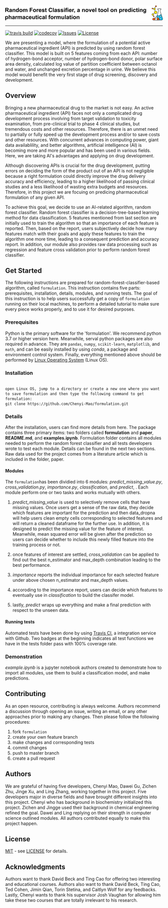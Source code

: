 <p align="left">
  <img src="https://github.com/Chenyi-Mao/formulation/blob/master/LOGO.png" width="900">
</p>

--------------

[![travis build](https://travis-ci.com/Chenyi-Mao/formulation.svg?branch=master)](https://travis-ci.com/Chenyi-Mao/formulation)
[![codecov](https://codecov.io/gh/Chenyi-Mao/formulation/branch/master/graph/badge.svg)](https://codecov.io/gh/Chenyi-Mao/formulation)
[![Issues](https://img.shields.io/github/issues/Chenyi-Mao/formulation)](https://github.com/Chenyi-Mao/formulation/issues)
[![License](https://img.shields.io/github/license/Chenyi-Mao/formulation)](https://github.com/Chenyi-Mao/formulation/blob/master/LICENSE)

We are presenting a model, where the formulation of a potential active pharmaceutical ingredient (API) is predicted by using random forest classifier. This model is built on 5 features coming from each API: number of hydrogen-bond acceptor, number of hydrogen-bond donor, polar surface area density, calculated log value of partition coefficient between octanol and water, and unchanged excretion percentage in urine. We believe this model would benefit the very first stage of drug screening, discovery and development.

## Overview

Bringing a new pharmaceutical drug to the market is not easy. An active pharmaceutical ingredient (API) faces not only a complicated drug development process involving from target validation to toxicity examination, from pre-clinical trial to phase 4 clinical studies, but tremendous costs and other resources. Therefore, there is an unmet need to partially or fully speed up the development process and/or to save costs and other resources. With concurrent advances in computing power, giant data availablility, and better algorithms, artificial intelligence (AI) is becoming more and more popular and has been used in various fields. Here, we are taking AI's advantages and applying on drug development. 

Although discovering APIs is crucial for the drug development, putting errors on deciding the form of the product out of an API is not negligible because a right formulation could directly improve the drug delivery accuracy and efficiency, leading to a higher likelihood of passing clinical studies and a less likelihood of wasting extra budgets and resources. Therefore, in this project we are focuing on predicing pharmaceutical formulation of any given API. 

To achieve this goal, we decide to use an AI-related algorithm, random forest classifier. Random forest classifier is a decision-tree-based learning method for data classification. 5 features mentioned from last section are initially used to train the algorithm so that an importance of each feature is reported. Then, based on the report, users subjectively decide how many features match with their goals and apply these features to train the algorithm one more time, leading to a consequent prediction and accuracy report. In addition, our module also provides raw data processing such as regression and feature cross validation prior to perform random forest classifier. 

## Get Started
The following instructions are prepared for random-forest-classifier-based algorithm, called `formulation`. This instruction contains five parts: prerequisites, installation, details, modules, and running tests. The goal of this instruction is to help users successfully get a copy of `formulation` running on their local machines, to perform a detailed tutorial to make sure every piece works properly, and to use it for desired purposes. 

### Prerequisites
Python is the primary software for the 'formulation'. We recommend python 3.7 or higher version here. Meanwhile, serval python packages are also required in advance. They are `pandas`, `numpy`, `scikit-learn`, `matplotlib`, and `math`, and can be easily installed by using *conda*, a package and environment control system. Finally, everything mentioned above should be performed by [Linux Operating System](https://www.linux.com/what-is-linux/) (Linux OS). 

### Installation
```

open Linux OS, jump to a directory or create a new one where you want to save formulation and then type the following command to get formulation:
git clone https://github.com/Chenyi-Mao/formulation.git
```

### Details
After the installation, users can find more details from here. The package contains three primary items: two folders called **formulation** and **paper**, **README.md**, and **examples.ipynb**. Formulation folder contains all modules needed to perform the random forest classifier and all tests developers wrote to test each module. Details can be found in the next two sections. Raw data used for the project comes from a literature article which is included in the folder, paper. 

#### Modules
The `formulation`has been dividied into 6 modules: *predict_missing_value.py*, *cross_validation.py*, *importance.py*, *classification*, and *predict*, . Each module perform one or two tasks and works mutually with others. 
1. *predict_missing_value* is used to selectively remove cells that have missing values. Once users get a sense of the raw data, they decide which features are important for the prediction and then data_dropna will help users clean empty cells corresponding to selected features and will return a cleaned dataframe for the further use. In addition, it is designed to predict the missing value for the feature of interest. Meanwhile, mean squared error will be given after the prediction so users can decide whether to include this newly filled feature into the training process or not. 

2. once features of interest are settled, *cross_validation* can be applied to find out the best n_estimator and max_depth combination leading to the best performance. 

4. *importance* reports the individual importance for each selected feature under above chosen n_estimator and max_depth values.

5. accoroding to the importance report, users can decide which features to eventually use in *classification* to build the classifer model.

6. lastly, *predict* wraps up everything and make a final prediction with respect to the unseen data. 

#### Running tests
Automated tests have been done by using [Travis CI](https://travis-ci.com/Chenyi-Mao/formulation), a integration service with Github. Two badges at the beginning indicates all test functions we have in the tests folder pass with 100% coverage rate. 

### Demonstration
*example.ipynb* is a jupyter notebook authors created to demonstrate how to import all modules, use them to build a classification model, and make predictions.  

## Contributing
As an open resource, contributing is always welcome. Authors recommend a discussion through opening an issue, writing an email, or any other approaches prior to making any changes. Then please follow the following procedures:
1. fork `formulation`
2. create your own feature branch
3. make changes and corresponding tests
4. commit changes
5. push to master branch
6. create a pull request

## Authors
We are grateful of having five developers, Chenyi Mao, Dawei Gu, Zichen Zhu, Jinge Xu, and Ling Zhang, working together in this project. Five developers major in diverse fields and have brought different insights into this project. Chenyi who has background in biochemistry initialized this project. Zichen and Jingge used their background in chemical engineering refined the goal. Dawei and Ling replying on their strength in computer science outlined modules. All authors contributed equally to make this project happen. 

## License
[MIT](https://en.wikipedia.org/wiki/MIT_License) - see [LICENSE](https://github.com/Chenyi-Mao/formulation/blob/master/LICENSE) for details.

## Acknowledgments
Authors want to thank David Beck and Ting Cao for offering two interesting and educational courses. Authors also want to thank David Beck, Ting Cao, Ted Cohen, Jimin Qian, Torin Stetina, and Caitlyn Wolf for any feedbacks. Lastly, Chenyi wants to thank his supervisor Josh Vaughan for allowing him take these two courses that are totally irrelevant to his research. 
